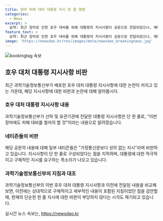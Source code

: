 ```yaml
---
title: 장마 피해 대비 대통령 지시 한 줄 명령
categories:
  - News
excerpt: >
  요약: 최근 장마로 인한 호우 대비를 위해 대통령의 지시사항이 공문으로 전달되었으나, 해당 공문은 너무 짧아서 지적을 받고 있다. 이에 대해 네티즌들은 질타하는 반응을 보이고 있으며, 다른 부처나 공공기관의 공문은 상대적으로 구체적이라는 평가도 있다. 이러한 상황이 대중들의 관심을 끄는 이슈로 부상하고 있다.
feature_text: >
  요약: 최근 장마로 인한 호우 대비를 위해 대통령의 지시사항이 공문으로 전달되었으나, 해당 공문은 너무 짧아서 지적을 받고 있다. 이에 대해 네티즌들은 질타하는 반응을 보이고 있으며, 다른 부처나 공공기관의 공문은 상대적으로 구체적이라는 평가도 있다. 이러한 상황이 대중들의 관심을 끄는 이슈로 부상하고 있다.
image: 'https://newsdao.kr/res/images/meta/newsdao_breakingnews.jpg'
---
```


<p><img src="https://newsdao.kr/res/images/meta/newsdao_breakingnews.jpg" alt="bookingtag 속보" /></p>

<h2 data-ke-size="size26">호우 대처 대통령 지시사항 비판</h2>

<p data-ke-size="size16">최근 과학기술정보통신부가 배포한 호우 대처 대통령 지시사항에 대한 논란이 커지고 있는 가운데, 해당 지시사항에 대한 비판과 논란에 대해 알아봅시다.</p>

<h3><b>호우 대처 대통령 지시사항 내용</b></h3>

<p data-ke-size="size16">과학기술정보통신부가 산하 및 유관기관에 전달한 대통령 지시사항은 단 한 줄로, "이번 장마에도 피해 대비를 철저히 할 것"이라는 내용으로 알려졌습니다.</p>

<h3><b>네티즌들의 비판</b></h3>

<p data-ke-size="size16">해당 공문의 내용에 대해 일부 네티즌들은 "가정통신문보다 성의 없는 지시"라며 비판하고 있습니다. 지시사항이 단 한 줄로 구성되었다는 점을 지적하며, 대통령에 대한 적극적이고 구체적인 지시를 요구하는 목소리가 나오고 있습니다.</p>

<h3><b>과학기술정보통신부의 지침과 대조</b></h3>

<p data-ke-size="size16">과학기술정보통신부의 이번 호우 대처 대통령 지시사항과 이전에 전달된 내용을 비교해보면, 이전에는 상대적으로 구체적이고 세부적인 내용이 포함된 지침이었던 점을 감안할 때, 현재의 단순한 한 줄 지시에 대한 비판이 부당하지 않다는 시각도 제기되고 있습니다.</p>
실시간 뉴스 속보는, <a href="https://newsdao.kr" rel="dofollow">https://newsdao.kr</a>


